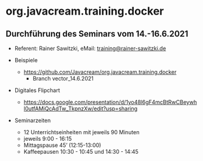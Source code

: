 # org.javacream.training.docker

## Durchführung des Seminars vom 14.-16.6.2021

* Referent: Rainer Sawitzki, eMail: training@rainer-sawitzki.de

* Beispiele
  * https://github.com/Javacream/org.javacream.training.docker
    *  Branch vector_14.6.2021
    
* Digitales Flipchart
  * https://docs.google.com/presentation/d/1yo48l6gF4mcBtRwCBeywhl0utfAMiQcAdTw_TkpnzXw/edit?usp=sharing

* Seminarzeiten
  * 12 Unterrichtseinheiten mit jeweils 90 Minuten
  * jeweils 9:00 - 16:15
  * Mittagspause 45’ (12:15-13:00)
  * Kaffeepausen 10:30 - 10:45 und 14:30 - 14:45


